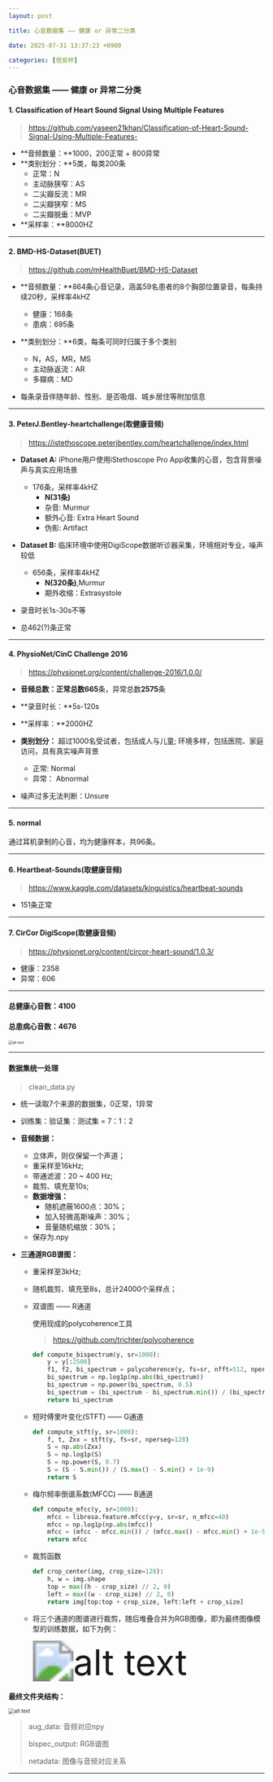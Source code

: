```yaml
---
layout: post

title: 心音数据集 —— 健康 or 异常二分类

date: 2025-07-31 13:37:23 +0900

categories: [信安杯]
---
```


### 心音数据集 —— 健康 or 异常二分类 

#### 1. Classification of Heart Sound Signal Using Multiple Features

> https://github.com/yaseen21khan/Classification-of-Heart-Sound-Signal-Using-Multiple-Features-

- **音频数量：**1000，200正常 + 800异常
- **类别划分：**5类，每类200条
  - 正常：N
  - 主动脉狭窄：AS
  - 二尖瓣反流：MR
  - 二尖瓣狭窄：MS
  - 二尖瓣脱垂：MVP
- **采样率：**8000HZ

****

#### 2. BMD-HS-Dataset(BUET)

> https://github.com/mHealthBuet/BMD-HS-Dataset

- **音频数量：**864条心音记录，涵盖59名患者的8个胸部位置录音，每条持续20秒，采样率4kHZ
  - 健康：168条
  - 患病：695条

- **类别划分：**6类，每条可同时归属于多个类别
  - N，AS，MR，MS
  - 主动脉返流：AR
  - 多瓣病：MD

- 每条录音伴随年龄、性别、是否吸烟、城乡居住等附加信息

****

#### 3.  PeterJ.Bentley-heartchallenge(取健康音频)

> https://istethoscope.peterjbentley.com/heartchallenge/index.html

- **Dataset A:** iPhone用户使用iStethoscope Pro App收集的心音，包含背景噪声与真实应用场景
  - 176条，采样率4kHZ
    - **N(31条)**
    - 杂音: Murmur
    - 额外心音: Extra Heart Sound
    - 伪影: Artifact
- **Dataset B:** 临床环境中使用DigiScope数据听诊器采集，环境相对专业，噪声较低
  - 656条，采样率4kHZ
    - **N(320条)**,Murmur	
    - 期外收缩：Extrasystole

- 录音时长1s-30s不等

- 总462(?)条正常

****

#### 4. PhysioNet/CinC Challenge 2016

> https://physionet.org/content/challenge-2016/1.0.0/

- **音频总数：**正常总数**665**条，异常总数**2575**条
- **录音时长：**5s-120s
- **采样率：**2000HZ
- **类别划分：** 超过1000名受试者，包括成人与儿童; 环境多样，包括医院、家庭访问，具有真实噪声背景

  - 正常:    Normal
  - 异常： Abnormal
- 噪声过多无法判断：Unsure

****

#### 5. normal

通过耳机录制的心音，均为健康样本，共96条。

****

#### 6. Heartbeat-Sounds(取健康音频)

> https://www.kaggle.com/datasets/kinguistics/heartbeat-sounds

- 151条正常

****

#### 7. CirCor DigiScope(取健康音频)

> https://physionet.org/content/circor-heart-sound/1.0.3/

- 健康：2358
- 异常：606

****

#### 总健康心音数：4100

#### 总患病心音数：4676

<p>
    <img src="https://hhhi21g.github.io/assets/img/xinan/x4.png" alt="alt text" style="zoom:50%;" />
</p>

****

#### 数据集统一处理

> clean_data.py

- 统一读取7个来源的数据集，0正常，1异常

- 训练集：验证集：测试集 = 7：1：2

- **音频数据：**
  - 立体声，则仅保留一个声道；
  - 重采样至16kHz;
  - 带通滤波：20 ~ 400 Hz;
  - 裁剪、填充至10s;
  - **数据增强：**
    - 随机遮蔽1600点：30%；
    - 加入轻微高斯噪声：30%；
    - 音量随机缩放：30%；
  - 保存为.npy
  
- **三通道RGB谱图：**
  
  - 重采样至3kHz;
  
  - 随机裁剪、填充至8s，总计24000个采样点；
  
  - 双谱图  —— R通道
  
    使用现成的polycoherence工具
  
    > https://github.com/trichter/polycoherence
  
    ```python
    def compute_bispectrum(y, sr=1000):
        y = y[:2500]
        f1, f2, bi_spectrum = polycoherence(y, fs=sr, nfft=512, nperseg=128, noverlap=96, norm=None)
        bi_spectrum = np.log1p(np.abs(bi_spectrum))
        bi_spectrum = np.power(bi_spectrum, 0.5)
        bi_spectrum = (bi_spectrum - bi_spectrum.min()) / (bi_spectrum.max() - bi_spectrum.min() + 1e-9)
        return bi_spectrum
    ```
  
  - 短时傅里叶变化(STFT) —— G通道
  
    ```python
    def compute_stft(y, sr=1000):
        f, t, Zxx = stft(y, fs=sr, nperseg=128)
        S = np.abs(Zxx)
        S = np.log1p(S)
        S = np.power(S, 0.7)
        S = (S - S.min()) / (S.max() - S.min() + 1e-9)
        return S
    ```
  
  - 梅尔频率倒谱系数(MFCC) —— B通道
  
    ```python
    def compute_mfcc(y, sr=1000):
        mfcc = librosa.feature.mfcc(y=y, sr=sr, n_mfcc=40)
        mfcc = np.log1p(np.abs(mfcc))
        mfcc = (mfcc - mfcc.min()) / (mfcc.max() - mfcc.min() + 1e-9)
        return mfcc
    ```
  
  - 裁剪函数
  
    ```python
    def crop_center(img, crop_size=128):
        h, w = img.shape
        top = max((h - crop_size) // 2, 0)
        left = max((w - crop_size) // 2, 0)
        return img[top:top + crop_size, left:left + crop_size]
    ```
  
  - 将三个通道的图谱进行裁剪，随后堆叠合并为RGB图像，即为最终图像模型的训练数据，如下为例：
  
    <p>
        <img src="https://hhhi21g.github.io/assets/img/xinan/sample_800.png" alt="alt text" style="zoom:500%;" />
    </p>

**最终文件夹结构：**

<p>
    <img src="https://hhhi21g.github.io/assets/img/xinan/x5.png" alt="alt text" style="zoom:70%;" />
</p>


> aug_data: 音频对应npy
>
> bispec_output: RGB谱图
>
> netadata: 图像与音频对应关系

****